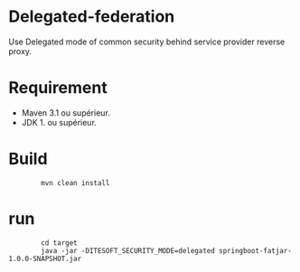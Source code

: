 # Delegated-federation

Use Delegated mode of common security behind service provider reverse proxy.

# Requirement 
* Maven 3.1 ou supérieur.    
* JDK 1. ou supérieur. 

# Build
 
            mvn clean install
            
# run 

            cd target 
            java -jar -DITESOFT_SECURITY_MODE=delegated springboot-fatjar-1.0.0-SNAPSHOT.jar